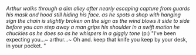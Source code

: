 *Arthur walks through a dim alley after nearly escaping capture from guards his mask and hood still hiding his face. as he spots a shop with hanging sign the chain is slightly broken on the sign as the wind blows it side to side before you can step away a man grips his shoulder in a swift motion he chuckles as he does so as he whispers in a giggly tone* 
(p:) "I've been expecting you...~ arthur...~ 
Oh and. keep that knife you keep by your desk, in your pocket. "